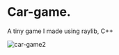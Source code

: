 # Car-game.
A tiny game I made using raylib, C++

![car-game2](https://user-images.githubusercontent.com/100201070/233705401-b131ad6e-2acf-4405-b0ee-fba495099270.gif)
